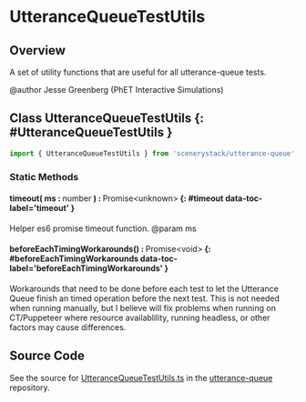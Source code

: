 # UtteranceQueueTestUtils

## Overview

A set of utility functions that are useful for all utterance-queue tests.

@author Jesse Greenberg (PhET Interactive Simulations)

## Class UtteranceQueueTestUtils {: #UtteranceQueueTestUtils }


```js
import { UtteranceQueueTestUtils } from 'scenerystack/utterance-queue';
```
### Static Methods

#### timeout( ms : <span style="font-weight: 400;"><span style="color: hsla(calc(var(--md-hue) + 180deg),80%,40%,1);">number</span></span> ) : <span style="font-weight: 400;">Promise&lt;<span style="color: hsla(calc(var(--md-hue) + 180deg),80%,40%,1);">unknown</span>&gt;</span> {: #timeout data-toc-label='timeout' }

Helper es6 promise timeout function.
@param ms

#### beforeEachTimingWorkarounds() : <span style="font-weight: 400;">Promise&lt;<span style="color: hsla(calc(var(--md-hue) + 180deg),80%,40%,1);">void</span>&gt;</span> {: #beforeEachTimingWorkarounds data-toc-label='beforeEachTimingWorkarounds' }

Workarounds that need to be done before each test to let the Utterance Queue finish an timed operation before
the next test. This is not needed when running manually, but I believe will fix problems when running on
CT/Puppeteer where resource availablility, running headless, or other factors may cause differences.



## Source Code

See the source for [UtteranceQueueTestUtils.ts](https://github.com/phetsims/utterance-queue/blob/main/js/UtteranceQueueTestUtils.ts) in the [utterance-queue](https://github.com/phetsims/utterance-queue) repository.
